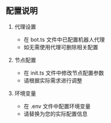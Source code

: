 ## 配置说明

1. 代理设置
   - 在 bot.ts 文件中已配置机器人代理
   - 如无需使用代理可删除相关配置

2. 节点配置
   - 在 init.ts 文件中修改节点配置参数
   - 请根据实际需求进行调整

3. 环境变量
   - 在 .env 文件中配置环境变量
   - 请替换为您的实际配置信息

